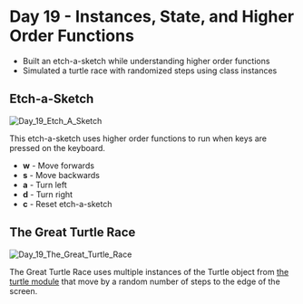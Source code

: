 # Day 19 - Instances, State, and Higher Order Functions

- Built an etch-a-sketch while understanding higher order functions
- Simulated a turtle race with randomized steps using class instances

## Etch-a-Sketch

![Day_19_Etch_A_Sketch](https://user-images.githubusercontent.com/30333942/128927402-10006522-2640-4569-b6d0-706cca4fc811.gif)

This etch-a-sketch uses higher order functions to run when keys are pressed on the keyboard.
- **w** - Move forwards
- **s** - Move backwards
- **a** - Turn left
- **d** - Turn right
- **c** - Reset etch-a-sketch

## The Great Turtle Race

![Day_19_The_Great_Turtle_Race](https://user-images.githubusercontent.com/30333942/128927073-cf125780-b3ce-432e-8808-c4ac4d2c6e34.gif)

The Great Turtle Race uses multiple instances of the Turtle object from [the turtle module](https://docs.python.org/3/library/turtle.html) that move by a random number of steps to the edge of the screen.
